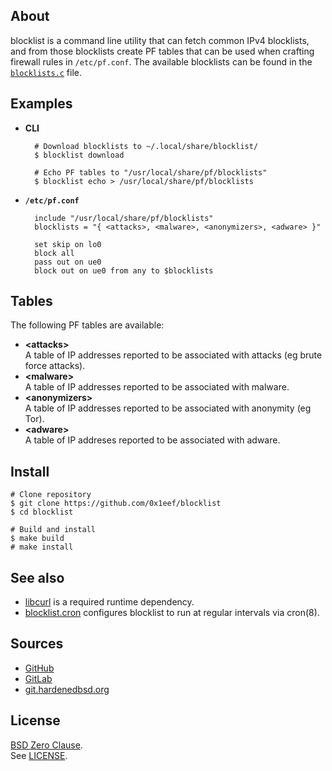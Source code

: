 ## About

blocklist is a command line utility that can fetch common IPv4
blocklists, and from those blocklists create PF tables that can
be used when crafting firewall rules in `/etc/pf.conf`.
The available blocklists can be found in the
[`blocklists.c`](/src/blocklists.c)
file.

## Examples

* **CLI**

        # Download blocklists to ~/.local/share/blocklist/
        $ blocklist download

        # Echo PF tables to "/usr/local/share/pf/blocklists"
        $ blocklist echo > /usr/local/share/pf/blocklists

* **`/etc/pf.conf`**

        include "/usr/local/share/pf/blocklists"
        blocklists = "{ <attacks>, <malware>, <anonymizers>, <adware> }"

        set skip on lo0
        block all
        pass out on ue0
        block out on ue0 from any to $blocklists

## Tables

The following PF tables are available:

* __&lt;attacks&gt;__ <br>
  A table of IP addresses reported to be associated with attacks (eg brute force attacks).
* __&lt;malware&gt;__ <br>
  A table of IP addresses reported to be associated with malware.
* __&lt;anonymizers&gt;__ <br>
  A table of IP addresses reported to be associated with anonymity (eg Tor).
* __&lt;adware&gt;__ <br>
  A table of IP addreses reported to be associated with adware.

## Install

    # Clone repository
    $ git clone https://github.com/0x1eef/blocklist
    $ cd blocklist

    # Build and install
    $ make build
    # make install

## See also

* [libcurl](https://curl.se/libcurl/)
  is a required runtime dependency.
* [blocklist.cron](https://github.com/0x1eef/blocklist.cron#readme)
  configures blocklist to run at regular intervals via cron(8).

## Sources

* [GitHub](https://github.com/0x1eef/blocklist#readme)
* [GitLab](https://gitlab.com/0x1eef/blocklist#about)
* [git.hardenedbsd.org](https://git.hardenedbsd.org/0x1eef/blocklist#about)

## License

[BSD Zero Clause](https://choosealicense.com/licenses/0bsd/).
<br>
See [LICENSE](./LICENSE).
